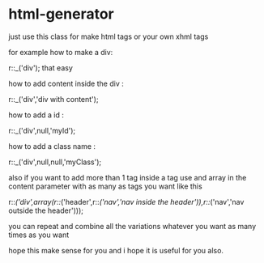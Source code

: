 # html-generator
just use this class for make html tags or your own xhml tags 

for example how to make a div:

r::_('div');  that easy

how to add content inside the div :

r::_('div','div with content');

how to add a id :

r::_('div',null,'myId');

how to add a class name :

r::_('div',null,null,'myClass');

also if you want to add more than 1 tag inside a tag use and array in the content parameter with as many as tags you want like this

r::_('div',array(r::_('header',r::_('nav','nav inside the header')),r::_('nav','nav outside the header')));

you can repeat and combine all the variations whatever you want as many times as you want 

hope this make sense for you and i hope it is useful for you also.



